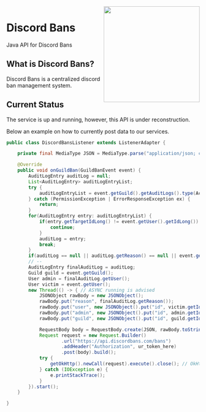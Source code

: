<img align="right" src="https://avatars0.githubusercontent.com/u/25252290?s=250" height="250" height="250">

# Discord Bans
Java API for Discord Bans

## What is Discord Bans?
Discord Bans is a centralized discord ban management system.

## Current Status
The service is up and running, however, this API is under reconstruction.

Below an example on how to currently post data to our services.

```java
public class DiscordBansListener extends ListenerAdapter {

    private final MediaType JSON = MediaType.parse("application/json; charset=utf-8");

    @Override
    public void onGuildBan(GuildBanEvent event) {
        AuditLogEntry auditLog = null;
        List<AuditLogEntry> auditLogEntryList;
        try {
            auditLogEntryList = event.getGuild().getAuditLogs().type(ActionType.BAN).complete();
        } catch (PermissionException | ErrorResponseException ex) {
            return;
        }
        for(AuditLogEntry entry: auditLogEntryList) {
            if(entry.getTargetIdLong() != event.getUser().getIdLong()) {
                continue;
            }
            auditLog = entry;
            break;
        }
        if(auditLog == null || auditLog.getReason() == null || event.getUser().isBot()) return;
        // --
        AuditLogEntry finalAuditLog = auditLog;
        Guild guild = event.getGuild();
        User admin = finalAuditLog.getUser();
        User victim = event.getUser();
        new Thread(() -> { // ASYNC running is advised
            JSONObject rawBody = new JSONObject();
            rawBody.put("reason", finalAuditLog.getReason());
            rawBody.put("user", new JSONObject().put("id", victim.getIdLong()).put("name", victim.getName()));
            rawBody.put("admin", new JSONObject().put("id", admin.getIdLong()).put("name", admin.getName()));
            rawBody.put("guild", new JSONObject().put("id", guild.getIdLong()).put("name", guild.getName()));

            RequestBody body = RequestBody.create(JSON, rawBody.toString());
            Request request = new Request.Builder()
                    .url("https://api.discordbans.com/bans")
                    .addHeader("Authorization", ur_token_here)
                    .post(body).build();
            try {
                getOkHttp().newCall(request).execute().close(); // OkHttp call
            } catch (IOException e) {
                e.printStackTrace();
            }
        }).start();
    }

}
```